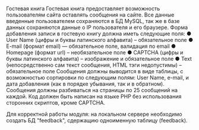 Гостевая книга
Гостевая книга предоставляет возможность пользователям сайта оставлять
сообщения на сайте. Все данные введенные пользователем сохраняются в БД
MySQL, так же в базе данных сохраняются данные о IP пользователя и его
браузере.
Форма добавления записи в гостевую книгу должна иметь следующие поля:
● User Name (цифры и буквы латинского алфавита) – обязательное поле
● E-mail (формат email) — обязательное поле, валидация по email
● Homepage (формат url) – необязательное поле
● CAPTCHA (цифры и буквы латинского алфавита) – изображение и
обязательное поле 
● Text (непосредственно сам текст сообщения, HTML тэги недопустимы)
– обязательное поле
Сообщения должны выводится в виде таблицы, с возможностью сортировки
по следующим полям: User Name, e-mail, и дата добавления (как в порядке
убывания, так и в обратном). Сообщения должны разбиваться на страницы по
25 сообщений на каждой.
Код должен быть написан на языке PHP без использования сторонних
скриптов, кроме CAPTCHA.

Для корректной работы модуля: на локальном сервере необходимо создать БД "feedback", сдержащию одноименную таблицу (feedback).
